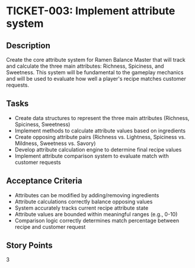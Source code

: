 # TICKET-003: Implement attribute system

## Description
Create the core attribute system for Ramen Balance Master that will track and calculate the three main attributes: Richness, Spiciness, and Sweetness. This system will be fundamental to the gameplay mechanics and will be used to evaluate how well a player's recipe matches customer requests.

## Tasks
- Create data structures to represent the three main attributes (Richness, Spiciness, Sweetness)
- Implement methods to calculate attribute values based on ingredients
- Create opposing attribute pairs (Richness vs. Lightness, Spiciness vs. Mildness, Sweetness vs. Savory)
- Develop attribute calculation engine to determine final recipe values
- Implement attribute comparison system to evaluate match with customer requests

## Acceptance Criteria
- Attributes can be modified by adding/removing ingredients
- Attribute calculations correctly balance opposing values
- System accurately tracks current recipe attribute state
- Attribute values are bounded within meaningful ranges (e.g., 0-10)
- Comparison logic correctly determines match percentage between recipe and customer request

## Story Points
3 
